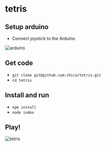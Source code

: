 # tetris

## Setup arduino

* Connect joystick to the Arduino

![arduino](https://brainy-bits.com/wp-content/uploads/2014/12/schematic-joystick1.png)

## Get code

* ```git clone git@github.com:chico/tetris.git```
* ```cd tetris```

## Install and run

* ```npm install```
* ```node index```

## Play!

![tetris](https://raw.github.com/mafintosh/tetris/master/tetris.png)


